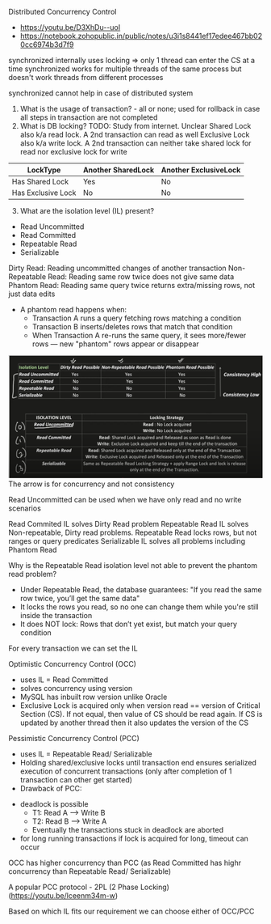 Distributed Concurrency Control 
- https://youtu.be/D3XhDu--uoI
- https://notebook.zohopublic.in/public/notes/u3i1s8441ef17edee467bb020cc6974b3d7f9

synchronized internally uses locking => only 1 thread can enter the CS at a time
synchronized works for multiple threads of the same process
but doesn't work threads from different processes

synchronized cannot help in case of distributed system

1. What is the usage of transaction? - all or none; used for rollback in case all steps in transaction are not completed
2. What is DB locking? TODO: Study from internet. Unclear
   Shared Lock also k/a read lock. A 2nd transaction can read as well
   Exclusive Lock also k/a write lock. A 2nd transaction can neither take shared lock for read nor exclusive lock for write

| LockType          |Another SharedLock |Another ExclusiveLock |
|-------------------|-------------------|----------------------|
| Has Shared Lock   | Yes               | No                   |
| Has Exclusive Lock| No                | No                   |



3. What are the isolation level (IL) present?
- Read Uncommitted
- Read Committed
- Repeatable Read
- Serializable

Dirty Read: Reading uncommitted changes of another transaction
Non-Repeatable Read: Reading same row twice does not give same data
Phantom Read: Reading same query twice returns extra/missing rows, not just data edits

- A phantom read happens when:
   * Transaction A runs a query fetching rows matching a condition
   * Transaction B inserts/deletes rows that match that condition
   * When Transaction A re-runs the same query, it sees more/fewer rows — new "phantom" rows appear or disappear

![alt text](image.png)
The arrow is for concurrency and not consistency

Read Uncommitted can be used when we have only read and no write scenarios

Read Commited IL solves Dirty Read problem
Repeatable Read IL solves Non-repeatable, Dirty read problems. Repeatable Read locks rows, but not ranges or query predicates
Serializable IL solves all problems including Phantom Read

Why is the Repeatable Read isolation level not able to prevent the phantom read problem?
- Under Repeatable Read, the database guarantees: "If you read the same row twice, you’ll get the same data"
- It locks the rows you read, so no one can change them while you're still inside the transaction
- It does NOT lock: Rows that don’t yet exist, but match your query condition

For every transaction we can set the IL


Optimistic Concurrency Control (OCC)
- uses IL = Read Committed
- solves concurrency using version
- MySQL has inbuilt row version unlike Oracle
- Exclusive Lock is acquired only when version read == version of Critical Section (CS). If not equal, then value of CS should be read again. If CS is updated by another thread then it also updates the version of the CS 

Pessimistic Concurrency Control (PCC)
- uses IL = Repeatable Read/ Serializable
- Holding shared/exclusive locks until transaction end ensures serialized execution of concurrent transactions (only after completion of 1 transaction can other get started)
- Drawback of PCC: 
* deadlock is possible
   * T1: Read A --> Write B
   * T2: Read B --> Write A
   * Eventually the transactions stuck in deadlock are aborted
* for long running transactions if lock is acquired for long, timeout can occur


OCC has higher concurrency than PCC (as Read Committed has highr concurrency than Repeatable Read/ Serializable)

A popular PCC protocol - 2PL (2 Phase Locking) (https://youtu.be/lceenm34m-w)

Based on which IL fits our requirement we can choose either of OCC/PCC